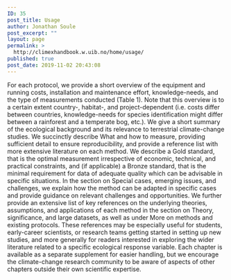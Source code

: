```yaml
---
ID: 35
post_title: Usage
author: Jonathan Soule
post_excerpt: ""
layout: page
permalink: >
  http://climexhandbook.w.uib.no/home/usage/
published: true
post_date: 2019-11-02 20:43:08
---
```


For each protocol, we provide a short overview of the equipment and running costs,  installation and maintenance effort, knowledge-needs, and the type of measurements conducted (Table 1). Note that this overview is to a certain extent country-, habitat-, and project-dependent (i.e. costs differ between countries, knowledge-needs for species identification might differ between a rainforest and a temperate bog, etc.). We give a short summary of the ecological background and its relevance to terrestrial climate-change studies. We succinctly describe What and how to measure, providing sufficient detail to ensure reproducibility, and provide a reference list with more extensive literature on each method. We describe a Gold standard, that is the optimal measurement irrespective of economic, technical, and practical constraints, and (if applicable) a Bronze standard, that is the minimal requirement for data of adequate quality which can be advisable in specific situations. In the section on Special cases, emerging issues, and challenges, we explain how the method can be adapted in specific cases and provide guidance on relevant challenges and opportunities. We further provide an extensive list of key references on the underlying theories, assumptions, and applications of each method in the section on Theory, significance, and large datasets, as well as under More on methods and existing protocols. These references may be especially useful for students, early-career scientists, or research teams getting started in setting up new studies, and more generally for readers interested in exploring the wider literature related to a specific ecological response variable. Each chapter is available as a separate supplement for easier handling, but we encourage the climate-change research community to be aware of aspects of other chapters outside their own scientific expertise.

